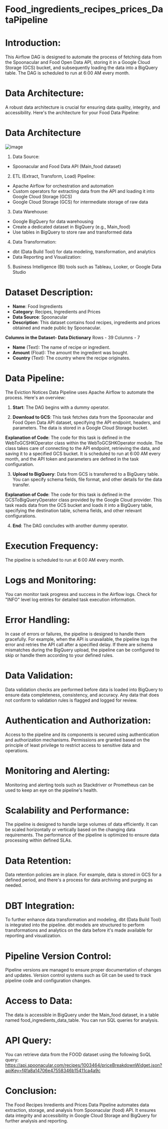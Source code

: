 # Food_ingredients_recipes_prices_DataPipeline

# Introduction:
This Airflow DAG is designed to automate the process of fetching data from the Spoonacular and Food Open Data API, storing it in a Google Cloud Storage (GCS) bucket, and subsequently loading the data into a BigQuery table. The DAG is scheduled to run at 6:00 AM every month.

# Data Architecture:
A robust data architecture is crucial for ensuring data quality, integrity, and accessibility. Here's the architecture for your Food Data Pipeline:

# Data Architecture
![image](https://github.com/peterukpong/Food_ingredients_recipes_prices_DataPipeline/assets/66263101/8897f0a0-b443-4207-b148-45857c1db29b)

1. Data Source:

* Spoonacular and Food Data API (Main_food dataset)

2. ETL (Extract, Transform, Load) Pipeline:

* Apache Airflow for orchestration and automation
* Custom operators for extracting data from the API and loading it into Google Cloud Storage (GCS)
* Google Cloud Storage (GCS) for intermediate storage of raw data

3. Data Warehouse:

* Google BigQuery for data warehousing
* Create a dedicated dataset in BigQuery (e.g., Main_food)
* Use tables in BigQuery to store raw and transformed data

4. Data Transformation:

* dbt (Data Build Tool) for data modeling, transformation, and analytics
* Data Reporting and Visualization:

5. Business Intelligence (BI) tools such as Tableau, Looker, or Google Data Studio

# Dataset Description:
* **Name**: Food Ingredients
* **Category**: Recipes, Ingredients and Prices
* **Data Source**: Spoonacular
* **Description**: This dataset contains food recipes, ingredients and prices obtained and made public by Spoonacular.

**Columns in the Dataset- Data Dictionary**
Rows - 39
Columns - 7

* **Name** (Text): The name of recipe or ingredient.
* **Amount** (Float): The amount the ingredient was bought.
* **Country** (Text): The country where the recipe originates.

# Data Pipeline:
The Eviction Notices Data Pipeline uses Apache Airflow to automate the process. Here's an overview:

1. **Start**: The DAG begins with a dummy operator.

2. **Download to GCS**: This task fetches data from the Spoonacular and Food Open Data API dataset, specifying the API endpoint, headers, and parameters. The data is stored in a Google Cloud Storage bucket.

**Explanation of Code**: The code for this task is defined in the WebToGCSHKOperator class within the WebToGCSHKOperator module. The class takes care of connecting to the API endpoint, retrieving the data, and saving it to a specified GCS bucket. It is scheduled to run at 6:00 AM every month, and the API token and parameters are defined in the task configuration.

3. **Upload to BigQuery**: Data from GCS is transferred to a BigQuery table. You can specify schema fields, file format, and other details for the data transfer.

**Explanation of Code**: The code for this task is defined in the GCSToBigQueryOperator class provided by the Google Cloud provider. This task reads data from the GCS bucket and loads it into a BigQuery table, specifying the destination table, schema fields, and other relevant configurations.

4. **End**: The DAG concludes with another dummy operator.

# Execution Frequency:
The pipeline is scheduled to run at 6:00 AM every month.

# Logs and Monitoring:
You can monitor task progress and success in the Airflow logs. Check for "INFO" level log entries for detailed task execution information.

# Error Handling:
In case of errors or failures, the pipeline is designed to handle them gracefully. For example, when the API is unavailable, the pipeline logs the error and retries the API call after a specified delay. If there are schema mismatches during the BigQuery upload, the pipeline can be configured to skip or handle them according to your defined rules.

# Data Validation:
Data validation checks are performed before data is loaded into BigQuery to ensure data completeness, consistency, and accuracy. Any data that does not conform to validation rules is flagged and logged for review.

# Authentication and Authorization:
Access to the pipeline and its components is secured using authentication and authorization mechanisms. Permissions are granted based on the principle of least privilege to restrict access to sensitive data and operations.

# Monitoring and Alerting:
Monitoring and alerting tools such as Stackdriver or Prometheus can be used to keep an eye on the pipeline's health.

# Scalability and Performance:
The pipeline is designed to handle large volumes of data efficiently. It can be scaled horizontally or vertically based on the changing data requirements. The performance of the pipeline is optimized to ensure data processing within defined SLAs.

# Data Retention:
Data retention policies are in place. For example, data is stored in GCS for a defined period, and there's a process for data archiving and purging as needed.

# DBT Integration:
To further enhance data transformation and modeling, dbt (Data Build Tool) is integrated into the pipeline. dbt models are structured to perform transformations and analytics on the data before it's made available for reporting and visualization.

# Pipeline Version Control:
Pipeline versions are managed to ensure proper documentation of changes and updates. Version control systems such as Git can be used to track pipeline code and configuration changes.

# Access to Data:
The data is accessible in BigQuery under the Main_food dataset, in a table named food_ingredients_data_table. You can run SQL queries for analysis.

# API Query:
You can retrieve data from the FOOD dataset using the following SoQL query: https://api.spoonacular.com/recipes/1003464/priceBreakdownWidget.json?apiKey=f4fa8a14706e47558346b15411ca4a9c

# Conclusion:
The Food Recipes Inredients and Prices Data Pipeline automates data extraction, storage, and analysis from Spoonacular (food) API. It ensures data integrity and accessibility in Google Cloud Storage and BigQuery for further analysis and reporting.

